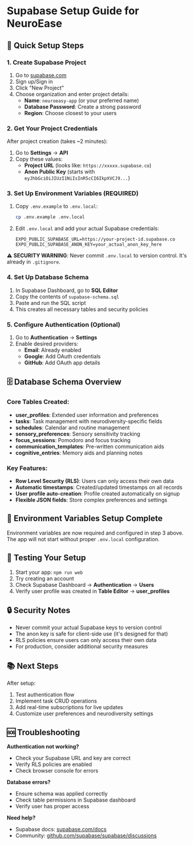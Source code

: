 # Supabase Setup Guide for NeuroEase

## 🚀 Quick Setup Steps

### 1. Create Supabase Project
1. Go to [supabase.com](https://supabase.com)
2. Sign up/Sign in
3. Click "New Project"
4. Choose organization and enter project details:
   - **Name**: `neuroeasy-app` (or your preferred name)
   - **Database Password**: Create a strong password
   - **Region**: Choose closest to your users

### 2. Get Your Project Credentials
After project creation (takes ~2 minutes):
1. Go to **Settings** → **API**
2. Copy these values:
   - **Project URL** (looks like: `https://xxxxx.supabase.co`)
   - **Anon Public Key** (starts with `eyJhbGciOiJIUzI1NiIsInR5cCI6IkpXVCJ9...`)

### 3. Set Up Environment Variables (REQUIRED)
1. Copy `.env.example` to `.env.local`:
   ```bash
   cp .env.example .env.local
   ```
2. Edit `.env.local` and add your actual Supabase credentials:
   ```
   EXPO_PUBLIC_SUPABASE_URL=https://your-project-id.supabase.co
   EXPO_PUBLIC_SUPABASE_ANON_KEY=your_actual_anon_key_here
   ```

⚠️ **SECURITY WARNING**: Never commit `.env.local` to version control. It's already in `.gitignore`.

### 4. Set Up Database Schema
1. In Supabase Dashboard, go to **SQL Editor**
2. Copy the contents of `supabase-schema.sql`
3. Paste and run the SQL script
4. This creates all necessary tables and security policies

### 5. Configure Authentication (Optional)
1. Go to **Authentication** → **Settings**
2. Enable desired providers:
   - **Email**: Already enabled
   - **Google**: Add OAuth credentials
   - **GitHub**: Add OAuth app details

## 🗄️ Database Schema Overview

### Core Tables Created:
- **user_profiles**: Extended user information and preferences
- **tasks**: Task management with neurodiversity-specific fields
- **schedules**: Calendar and routine management
- **sensory_preferences**: Sensory sensitivity tracking
- **focus_sessions**: Pomodoro and focus tracking
- **communication_templates**: Pre-written communication aids
- **cognitive_entries**: Memory aids and planning notes

### Key Features:
- **Row Level Security (RLS)**: Users can only access their own data
- **Automatic timestamps**: Created/updated timestamps on all records
- **User profile auto-creation**: Profile created automatically on signup
- **Flexible JSON fields**: Store complex preferences and settings

## 🔧 Environment Variables Setup Complete
Environment variables are now required and configured in step 3 above. The app will not start without proper `.env.local` configuration.

## 🧪 Testing Your Setup

1. Start your app: `npm run web`
2. Try creating an account
3. Check Supabase Dashboard → **Authentication** → **Users**
4. Verify user profile was created in **Table Editor** → **user_profiles**

## 🔒 Security Notes

- Never commit your actual Supabase keys to version control
- The anon key is safe for client-side use (it's designed for that)
- RLS policies ensure users can only access their own data
- For production, consider additional security measures

## 📚 Next Steps

After setup:
1. Test authentication flow
2. Implement task CRUD operations
3. Add real-time subscriptions for live updates
4. Customize user preferences and neurodiversity settings

## 🆘 Troubleshooting

**Authentication not working?**
- Check your Supabase URL and key are correct
- Verify RLS policies are enabled
- Check browser console for errors

**Database errors?**
- Ensure schema was applied correctly
- Check table permissions in Supabase dashboard
- Verify user has proper access

**Need help?**
- Supabase docs: [supabase.com/docs](https://supabase.com/docs)
- Community: [github.com/supabase/supabase/discussions](https://github.com/supabase/supabase/discussions)
